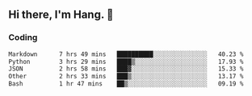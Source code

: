 ## Hi there, I'm Hang. 👋

### Coding

<!--START_SECTION:waka-->

```txt
Markdown      7 hrs 49 mins   ██████████░░░░░░░░░░░░░░░   40.23 %
Python        3 hrs 29 mins   ████▒░░░░░░░░░░░░░░░░░░░░   17.93 %
JSON          2 hrs 58 mins   ███▓░░░░░░░░░░░░░░░░░░░░░   15.33 %
Other         2 hrs 33 mins   ███▒░░░░░░░░░░░░░░░░░░░░░   13.17 %
Bash          1 hr 47 mins    ██▒░░░░░░░░░░░░░░░░░░░░░░   09.19 %
```

<!--END_SECTION:waka-->
